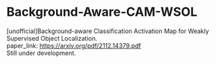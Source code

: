 # Background-Aware-CAM-WSOL
[unofficial]Background-aware Classification Activation Map for Weakly Supervised Object Localization.  
paper_link: https://arxiv.org/pdf/2112.14379.pdf  
Still under development.
